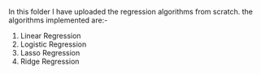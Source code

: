 In this folder I have uploaded the regression algorithms from scratch. the algorithms implemented are:-

1. Linear Regression
2. Logistic Regression
3. Lasso Regression
4. Ridge Regression
